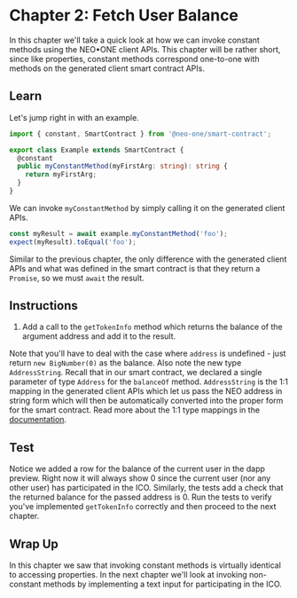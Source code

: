 # Chapter 2: Fetch User Balance

In this chapter we'll take a quick look at how we can invoke constant methods using the NEO•ONE client APIs. This chapter will be rather short, since like properties, constant methods correspond one-to-one with methods on the generated client smart contract APIs.

## Learn

Let's jump right in with an example.

```typescript
import { constant, SmartContract } from '@neo-one/smart-contract';

export class Example extends SmartContract {
  @constant
  public myConstantMethod(myFirstArg: string): string {
    return myFirstArg;
  }
}
```

We can invoke `myConstantMethod` by simply calling it on the generated client APIs.

```typescript
const myResult = await example.myConstantMethod('foo');
expect(myResult).toEqual('foo');
```

Similar to the previous chapter, the only difference with the generated client APIs and what was defined in the smart contract is that they return a `Promise`, so we must `await` the result.

## Instructions

  1. Add a call to the `getTokenInfo` method which returns the balance of the argument address and add it to the result.

Note that you'll have to deal with the case where `address` is undefined - just return `new BigNumber(0)` as the balance. Also note the new type `AddressString`. Recall that in our smart contract, we declared a single parameter of type `Address` for the `balanceOf` method. `AddressString` is the 1:1 mapping in the generated client APIs which let us pass the NEO address in string form which will then be automatically converted into the proper form for the smart contract. Read more about the 1:1 type mappings in the [documentation](/docs/smart-contract-apis#type-conversion-table).

## Test

Notice we added a row for the balance of the current user in the dapp preview. Right now it will always show 0 since the current user (nor any other user) has participated in the ICO. Similarly, the tests add a check that the returned balance for the passed address is 0. Run the tests to verify you've implemented `getTokenInfo` correctly and then proceed to the next chapter.

## Wrap Up

In this chapter we saw that invoking constant methods is virtually identical to accessing properties. In the next chapter we'll look at invoking non-constant methods by implementing a text input for participating in the ICO.

